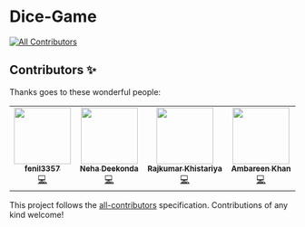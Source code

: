 # Dice-Game
<!-- ALL-CONTRIBUTORS-BADGE:START - Do not remove or modify this section -->
[![All Contributors](https://img.shields.io/badge/all_contributors-4-orange.svg?style=flat-square)](#contributors-)
<!-- ALL-CONTRIBUTORS-BADGE:END -->
## Contributors ✨

Thanks goes to these wonderful people:

<!-- ALL-CONTRIBUTORS-LIST:START - Do not remove or modify this section -->
<!-- prettier-ignore-start -->
<!-- markdownlint-disable -->
<table>
  <tr>
    <td align="center"><a href="https://github.com/fenil3357"><img src="https://avatars.githubusercontent.com/u/78013068?v=4?s=100" width="100px;" alt=""/><br /><sub><b>fenil3357</b></sub></a><br /><a href="https://github.com/Bauddhik-Geeks/Dice-Game/commits?author=fenil3357" title="Code">💻</a></td>
    <td align="center"><a href="https://github.com/Neha9849"><img src="https://avatars.githubusercontent.com/u/85057583?v=4?s=100" width="100px;" alt=""/><br /><sub><b>Neha Deekonda</b></sub></a><br /><a href="https://github.com/Bauddhik-Geeks/Dice-Game/commits?author=Neha9849" title="Code">💻</a></td>
    <td align="center"><a href="http://In process"><img src="https://avatars.githubusercontent.com/u/83064473?v=4?s=100" width="100px;" alt=""/><br /><sub><b>Rajkumar Khistariya</b></sub></a><br /><a href="https://github.com/Bauddhik-Geeks/Dice-Game/commits?author=Rajkumar-stackcoder" title="Code">💻</a></td>
    <td align="center"><a href="https://github.com/Ambareen15"><img src="https://avatars.githubusercontent.com/u/70109496?v=4?s=100" width="100px;" alt=""/><br /><sub><b>Ambareen Khan</b></sub></a><br /><a href="https://github.com/Bauddhik-Geeks/Dice-Game/commits?author=Ambareen15" title="Code">💻</a></td>
  </tr>
</table>

<!-- markdownlint-restore -->
<!-- prettier-ignore-end -->

<!-- ALL-CONTRIBUTORS-LIST:END -->

This project follows the [all-contributors](https://github.com/all-contributors/all-contributors) specification. Contributions of any kind welcome!
